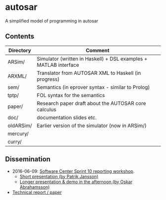 autosar
=======

A simplified model of programming in autosar

## Contents

| Directory  | Comment |
| ---------- | ------- |
| ARSim/  | Simulator (written in Haskell) + DSL examples + MATLAB interface |
| ARXML/     | Translator from AUTOSAR XML to Haskell (in progress)    |
| sem/       | Semantics (in eprover syntax - similar to Prolog) |
| tptp/      | FOL syntax for the semantics |
| paper/     | Research paper draft about the AUTOSAR core calculus    |
| doc/       | documentation slides etc. |
| oldARSim/  | Earlier version of the simulator (now in ARSim/)        |
| mercury/   |
| curry/     |

## Dissemination

* 2016-06-09: [Software Center Sprint 10 reporting workshop](http://www.software-center.se/news-events/n//software-center-sprint-10-reporting-workshop.cid1376373).
    * [Short presentation (by Patrik Jansson)](http://www.cse.chalmers.se/~patrikj/talks/2016-06-09_RAWFP@SoftwareCentre.pdf)
    * [Longer presentation & demo in the afternoon (by Oskar Abrahamsson)](slides_scws10_oskar.pdf)
* [Technical report / paper](paper/)
